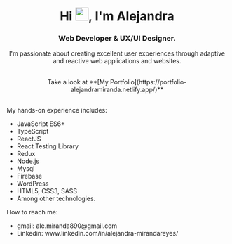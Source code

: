 <div align="center">
<h1> Hi <img src="https://raw.githubusercontent.com/MartinHeinz/MartinHeinz/master/wave.gif" width="30px">, I'm Alejandra</h1>
<h3> Web Developer & UX/UI Designer.</h3>
<p>I'm passionate about creating excellent user experiences through adaptive and reactive web applications and websites.</p>
<br>Take a look at **[My Portfolio](https://portfolio-alejandramiranda.netlify.app/)**
</div>

##
My hands-on experience includes:
<ul>
<li>JavaScript ES6+</li>
<li>TypeScript</li>
<li>ReactJS</li>
<li>React Testing Library</li>
<li>Redux</li>
<li>Node.js</li>
<li>Mysql</li>
<li>Firebase</li>
<li>WordPress</li>
<li>HTML5, CSS3, SASS</li>
<li>Among other technologies.</li>
</ul>

How to reach me:
<ul>
<li>gmail: ale.miranda890@gmail.com</a>
<li>Linkedin: www.linkedin.com/in/alejandra-mirandareyes/</a>
</ul>
